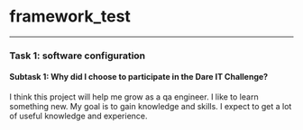 # framework_test

---

### Task 1: software configuration
#### Subtask 1: Why did I choose to participate in the Dare IT Challenge?
I think this project will help me grow as a qa engineer. I like to learn something new. 
My goal is to gain knowledge and skills.
I expect to get a lot of useful knowledge and experience.